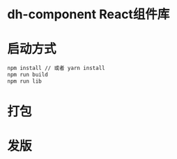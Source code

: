 # dh-component React组件库
# 启动方式
```bash
npm install // 或者 yarn install
npm run build
npm run lib
```
# 打包
# 发版
